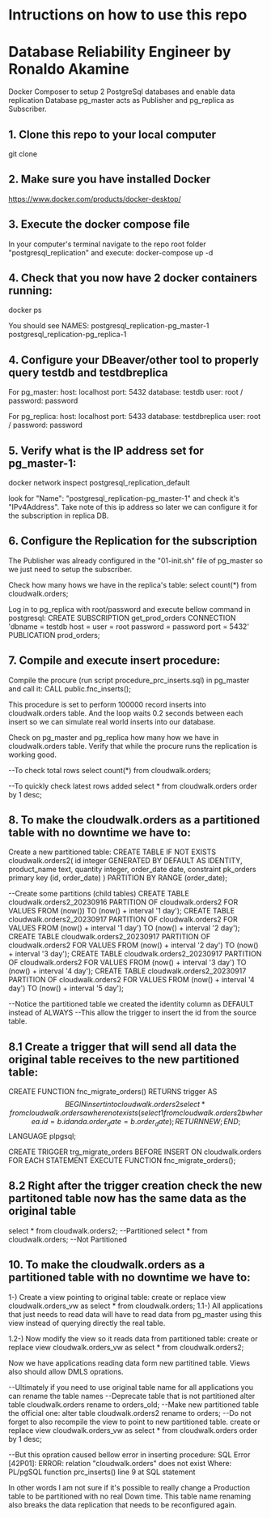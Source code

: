 # Intructions on how to use this repo

# Database Reliability Engineer by Ronaldo Akamine
Docker Composer to setup 2 PostgreSql databases and enable data replication
Database pg_master acts as Publisher and pg_replica as Subscriber.

## 1. Clone this repo to your local computer
   git clone

## 2. Make sure you have installed Docker
   https://www.docker.com/products/docker-desktop/
   
## 3. Execute the docker compose file
   In your computer's terminal navigate to the repo root folder "postgresql_replication" and execute:
   docker-compose up -d

## 4. Check that you now have 2 docker containers running:
   docker ps 

   You should see NAMES:
    postgresql_replication-pg_master-1
    postgresql_replication-pg_replica-1

## 4. Configure your DBeaver/other tool to properly query testdb and testdbreplica
For pg_master:
host: localhost port: 5432 
database: testdb
user: root / password: password

For pg_replica:
host: localhost port: 5433
database: testdbreplica
user: root / password: password

## 5. Verify what is the IP address set for pg_master-1:
   docker network inspect postgresql_replication_default

   look for "Name": "postgresql_replication-pg_master-1" and check it's "IPv4Address".
   Take note of this ip address so later we can configure it for the subscription in replica DB.
   
## 6. Configure the Replication for the subscription
   The Publisher was already configured in the "01-init.sh" file of pg_master so we just need to setup the subscriber.
   
   Check how many hows we have in the replica's table:
   select count(*) from cloudwalk.orders; 
   
   Log in to pg_replica with root/password and execute bellow command in postgresql:
      CREATE SUBSCRIPTION get_prod_orders
      CONNECTION 'dbname = testdb
                  host = <PASTE IP ADDRESS HERE>
      			user = root
      			password = password
      			port = 5432'
      PUBLICATION prod_orders;   
## 7. Compile and execute insert procedure:
  Compile the procure (run script procedure_prc_inserts.sql) in pg_master and call it:
  CALL public.fnc_inserts();

  This procedure is set to perform 100000 record inserts into cloudwalk.orders table.
  And the loop waits 0.2 seconds between each insert so we can simulate real world inserts into our database.

  Check on pg_master and pg_replica how many how we have in cloudwalk.orders table.
  Verify that while the procure runs the replication is working good.

  --To check total rows
  select count(*) from cloudwalk.orders; 

  --To quickly check latest rows added
  select * from cloudwalk.orders order by 1 desc;

## 8. To make the cloudwalk.orders as a partitioned table with no downtime we have to:
Create a new partitioned table:
CREATE TABLE IF NOT EXISTS cloudwalk.orders2(
    id              integer GENERATED BY DEFAULT AS IDENTITY,
    product_name    text,
    quantity        integer,
    order_date      date,
    constraint pk_orders primary key (id, order_date)
) PARTITION BY RANGE (order_date);

--Create some partitions (child tables)
CREATE TABLE cloudwalk.orders2_20230916 PARTITION OF cloudwalk.orders2 
     FOR VALUES FROM (now()) TO (now() + interval '1 day');
CREATE TABLE cloudwalk.orders2_20230917 PARTITION OF cloudwalk.orders2 
     FOR VALUES FROM (now() + interval '1 day') TO (now() + interval '2 day');
CREATE TABLE cloudwalk.orders2_20230917 PARTITION OF cloudwalk.orders2 
     FOR VALUES FROM (now() + interval '2 day') TO (now() + interval '3 day');
CREATE TABLE cloudwalk.orders2_20230917 PARTITION OF cloudwalk.orders2 
     FOR VALUES FROM (now() + interval '3 day') TO (now() + interval '4 day');
CREATE TABLE cloudwalk.orders2_20230917 PARTITION OF cloudwalk.orders2 
     FOR VALUES FROM (now() + interval '4 day') TO (now() + interval '5 day');

--Notice the partitioned table we created the identity column as DEFAULT instead of ALWAYS
--This allow the trigger to insert the id from the source table.

## 8.1 Create a trigger that will send all data the original table receives to the new partitioned table:
CREATE FUNCTION fnc_migrate_orders() RETURNS trigger AS $$
    BEGIN
		insert into cloudwalk.orders2
		select * from cloudwalk.orders a
		 where not exists (select 1
		                     from cloudwalk.orders2 b
		                    where a.id = b.id
		                      and a.order_date = b.order_date);
        RETURN NEW;
    END;
$$ LANGUAGE plpgsql;

CREATE TRIGGER trg_migrate_orders BEFORE INSERT ON cloudwalk.orders
    FOR EACH STATEMENT EXECUTE FUNCTION fnc_migrate_orders();

## 8.2 Right after the trigger creation check the new partitoned table now has the same data as the original table
select * from cloudwalk.orders2; --Partitioned
select * from cloudwalk.orders;  --Not Partitioned

## 10. To make the cloudwalk.orders as a partitioned table with no downtime we have to:
1-) Create a view pointing to original table:
   create or replace view cloudwalk.orders_vw as
   select * from cloudwalk.orders;
1.1-) All applications that just needs to read data will have to read data from pg_master using this view instead of querying directly the real table.

1.2-) Now modify the view so it reads data from partitioned table:
   create or replace view cloudwalk.orders_vw as
   select * from cloudwalk.orders2;
   
Now we have applications reading data form new partitined table.
Views also should allow DMLS oprations.




--Ultimately if you need to use original table name for all applications you can rename the table names
--Deprecate table that is not partitioned
alter table cloudwalk.orders rename to orders_old;
--Make new partitioned table the official one:
alter table cloudwalk.orders2 rename to orders;
--Do not forget to also recompile the view to point to new partitioned table.
create or replace view cloudwalk.orders_vw as
select * from cloudwalk.orders order by 1 desc;

--But this opration caused bellow error in inserting procedure:
SQL Error [42P01]: ERROR: relation "cloudwalk.orders" does not exist
  Where: PL/pgSQL function prc_inserts() line 9 at SQL statement

In other words I am not sure if it's possible to really change a Production table to be partitioned with no real Down time.
This table name renaming also breaks the data replication that needs to be reconfigured again.
